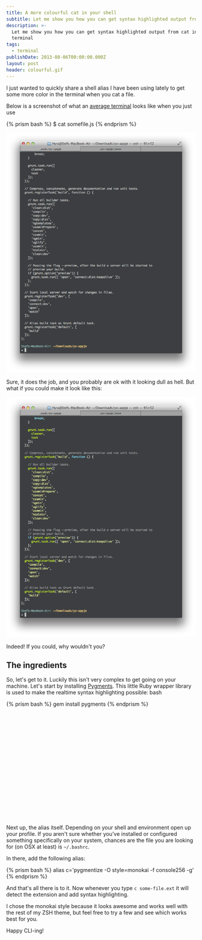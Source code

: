 ```yaml
---
title: A more colourful cat in your shell
subtitle: Let me show you how you can get syntax highlighted output from cat in the terminal
description: >-
  Let me show you how you can get syntax highlighted output from cat in the
  terminal
tags:
  - terminal
publishDate: 2013-08-06T00:00:00.000Z
layout: post
header: colourful.gif
---
```


I just wanted to quickly share a shell alias I have been using lately to get some more color in the terminal when you cat a file.

Below is a screenshot of what an [average terminal](/customize-the-terminal/) looks like when you just use

{% prism bash %}
$ cat somefile.js
{% endprism %}

![Terminal Dull Colours](/images/screenshots/130806_terminal_dull.png "Terminal Dull Colours")

Sure, it does the job, and you probably are ok with it looking dull as hell. But what if you could make it look like this:

![Terminal Colour](/images/screenshots/130806_terminal_colour.png "Terminal Colour")

Indeed! If you could, why wouldn't you?

## The ingredients

So, let's get to it. Luckily this isn't very complex to get going on your machine. Let's start by installing [Pygments](https://github.com/tmm1/pygments.rb). This little Ruby wrapper library is used to make the realtime syntax highlighting possible: bash

{% prism bash %}
gem install pygments
{% endprism %}

<!-- Rectangle Ad -->
<center>
<ins class="adsbygoogle"
     style="display:inline-block;width:336px;height:280px"
     data-ad-client="ca-pub-0534492338431642"
     data-ad-slot="3199566305"></ins>
</center>
<script>
(adsbygoogle = window.adsbygoogle || []).push({});
</script>

Next up, the alias itself. Depending on your shell and environment open up your profile. If you aren't sure whether you've installed or configured something specifically on your system, chances are the file you are looking for (on OSX at least) is `~/.bashrc`.

In there, add the following alias:

{% prism bash %}
alias c='pygmentize -O style=monokai -f console256 -g'
{% endprism %}

And that's all there is to it. Now whenever you type `c some-file.ext` it will detect the extension and add syntax highlighting.

I chose the monokai style because it looks awesome and works well with the rest of my ZSH theme, but feel free to try a few and see which works best for you.

Happy CLI-ing!
